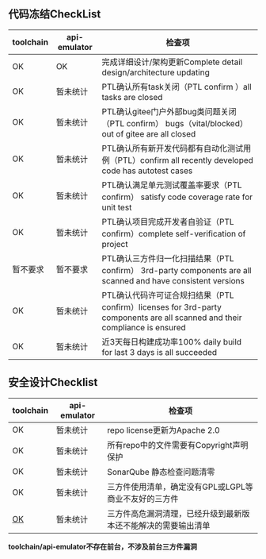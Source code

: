 ## 代码冻结CheckList

|toolchain|api-emulator|检查项|
|---|---|---|
| OK | OK  |  完成详细设计/架构更新Complete detail design/architecture updating  |
| OK  |  暂未统计|  PTL确认所有task关闭（PTL confirm ）all tasks are closed  |
| OK  | 暂未统计|  PTL确认gitee门户外部bug类问题关闭（PTL confirm） bugs（vital/blocked） out of gitee are all closed |
| OK  | 暂未统计|  PTL确认所有新开发代码都有自动化测试用例（PTL）confirm all recently developed code has autotest cases  |
| OK  | 暂未统计|  PTL确认满足单元测试覆盖率要求（PTL confirm） satisfy code coverage rate for unit test   |
| OK  | 暂未统计|  PTL确认项目完成开发者自验证（PTL confirm）complete self-verification of project   |
| 暂不要求  | 暂不要求  |  PTL确认三方件归一化扫描结果（PTL confirm） 3rd-party components  are all scanned and have consistent versions   |
| OK  | 暂未统计|  PTL确认代码许可证合规扫结果（PTL confirm）licenses for 3rd-party components are all scanned and their compliance is ensured  |
| OK  | 暂未统计|  近3天每日构建成功率100% daily build for last 3 days is all succeeded   |

## 安全设计Checklist

|toolchain|api-emulator|检查项|
|---|---|---|
| OK  | 暂未统计|repo license更新为Apache 2.0  |
| OK  | 暂未统计|所有repo中的文件需要有Copyright声明保护  |
| OK  | 暂未统计|SonarQube 静态检查问题清零  |
| OK  | 暂未统计|三方件使用清单，确定没有GPL或LGPL等商业不友好的三方件  |
| [OK](https://gitee.com/edgegallery/community/blob/master/AppStore%20and%20Developer%20Joint%20PT/Release/v0.9x/Api-emulator%20and%20Toolchain%20CheckList/Toolchain%203rd%20party.md)  | 暂未统计  |三方件高危漏洞清理，已经升级到最新版本还不能解决的需要输出清单  |

**toolchain/api-emulator不存在前台，不涉及前台三方件漏洞**
